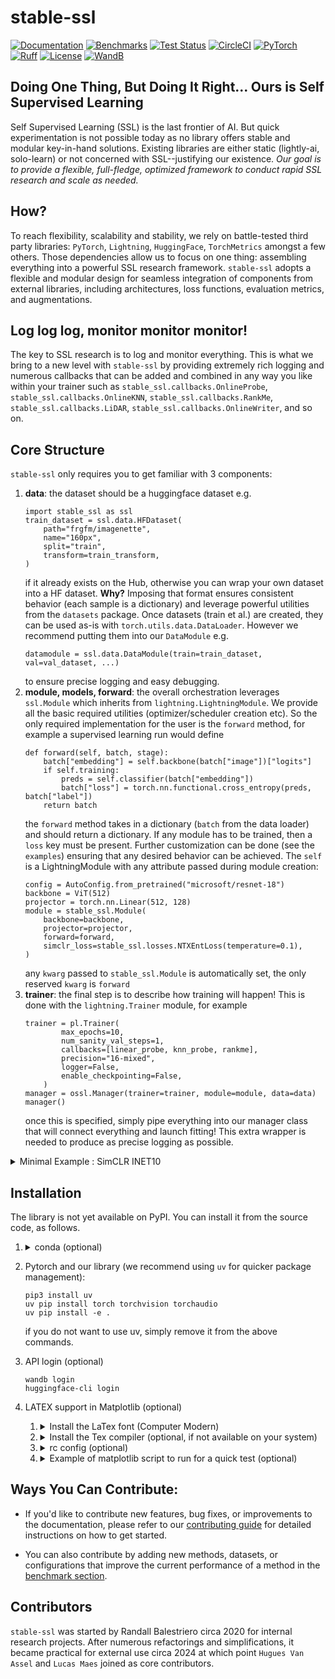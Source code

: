 # stable-ssl

[![Documentation](https://img.shields.io/badge/Documentation-blue.svg)](https://rbalestr-lab.github.io/stable-ssl.github.io/dev/)
[![Benchmarks](https://img.shields.io/badge/Benchmarks-blue.svg)](https://github.com/rbalestr-lab/stable-ssl/tree/main/benchmarks)
[![Test Status](https://github.com/rbalestr-lab/stable-ssl/actions/workflows/testing.yml/badge.svg)](https://github.com/rbalestr-lab/stable-ssl/actions/workflows/testing.yml)
[![CircleCI](https://dl.circleci.com/status-badge/img/gh/rbalestr-lab/stable-ssl/tree/main.svg?style=svg)](https://dl.circleci.com/status-badge/redirect/gh/rbalestr-lab/stable-ssl/tree/main)
[![PyTorch](https://img.shields.io/badge/PyTorch-ee4c2c?logo=pytorch&logoColor=white)](https://pytorch.org/get-started/locally/)
[![Ruff](https://img.shields.io/endpoint?url=https://raw.githubusercontent.com/astral-sh/ruff/main/assets/badge/v2.json)](https://github.com/astral-sh/ruff)
[![License](https://img.shields.io/badge/License-MIT-yellow.svg)](https://opensource.org/licenses/MIT)
[![WandB](https://raw.githubusercontent.com/wandb/assets/main/wandb-github-badge-gradient.svg)](https://wandb.ai/site)

## Doing One Thing, But Doing It Right... Ours is Self Supervised Learning

Self Supervised Learning (SSL) is the last frontier of AI. But quick experimentation is not possible today as no library offers stable and modular key-in-hand solutions. Existing libraries are either static (lightly-ai, solo-learn) or not concerned with SSL--justifying our existence. *Our goal is to provide a flexible, full-fledge, optimized framework to conduct rapid SSL research and scale as needed.*

## How?

To reach flexibility, scalability and stability, we rely on battle-tested third party libraries: `PyTorch`, `Lightning`, `HuggingFace`, `TorchMetrics` amongst a few others. Those dependencies allow us to focus on one thing: assembling everything into a powerful SSL research framework. ``stable-ssl`` adopts a flexible and modular design for seamless integration of components from external libraries, including architectures, loss functions, evaluation metrics, and augmentations.

## Log log log, monitor monitor monitor!

The key to SSL research is to log and monitor everything. This is what we bring to a new level with `stable-ssl` by providing extremely rich logging and numerous callbacks that can be added and combined in any way you like within your trainer such as `stable_ssl.callbacks.OnlineProbe`, `stable_ssl.callbacks.OnlineKNN`, `stable_ssl.callbacks.RankMe`, `stable_ssl.callbacks.LiDAR`, `stable_ssl.callbacks.OnlineWriter`, and so on.

## Core Structure

`stable-ssl` only requires you to get familiar with 3 components:

1. **data**: the dataset should be a huggingface dataset e.g.
    ```
    import stable_ssl as ssl
    train_dataset = ssl.data.HFDataset(
        path="frgfm/imagenette",
        name="160px",
        split="train",
        transform=train_transform,
    )
    ```
    if it already exists on the Hub, otherwise you can wrap your own dataset into a HF dataset. **Why?** Imposing that format ensures consistent behavior (each sample is a dictionary) and leverage powerful utilities from the `datasets` package. Once datasets (train et al.) are created, they can be used as-is with `torch.utils.data.DataLoader`. However we recommend putting them into our `DataModule` e.g.
    ```
    datamodule = ssl.data.DataModule(train=train_dataset, val=val_dataset, ...)
    ```
    to ensure precise logging and easy debugging.
2. **module, models, forward**: the overall orchestration leverages `ssl.Module` which inherits from `lightning.LightningModule`. We provide all the basic required utilities (optimizer/scheduler creation etc). So the only required implementation for the user is the `forward` method, for example a supervised learning run would define
    ```
    def forward(self, batch, stage):
        batch["embedding"] = self.backbone(batch["image"])["logits"]
        if self.training:
            preds = self.classifier(batch["embedding"])
            batch["loss"] = torch.nn.functional.cross_entropy(preds, batch["label"])
        return batch
    ```
    the `forward` method takes in a dictionary (`batch` from the data loader) and should return a dictionary. If any module has to be trained, then a `loss` key must be present. Further customization can be done (see the `examples`) ensuring that any desired behavior can be achieved. The `self` is a LightningModule with any attribute passed during module creation:
    ```
    config = AutoConfig.from_pretrained("microsoft/resnet-18")
    backbone = ViT(512)
    projector = torch.nn.Linear(512, 128)
    module = stable_ssl.Module(
        backbone=backbone,
        projector=projector,
        forward=forward,
        simclr_loss=stable_ssl.losses.NTXEntLoss(temperature=0.1),
    )
    ```
    any `kwarg` passed to `stable_ssl.Module` is automatically set, the only reserved `kwarg` is `forward`
3. **trainer**: the final step is to describe how training will happen! This is done with the `lightning.Trainer` module, for example
    ```
    trainer = pl.Trainer(
            max_epochs=10,
            num_sanity_val_steps=1,
            callbacks=[linear_probe, knn_probe, rankme],
            precision="16-mixed",
            logger=False,
            enable_checkpointing=False,
        )
    manager = ossl.Manager(trainer=trainer, module=module, data=data)
    manager()
    ```
    once this is specified, simply pipe everything into our manager class that will connect everything and launch fitting! This extra wrapper is needed to produce as precise logging as possible.

<details>
  <summary>Minimal Example : SimCLR INET10</summary>
    ```
    import optimalssl as ossl
    import torch
    from transformers import AutoModelForImageClassification, AutoConfig
    import lightning as pl
    from optimalssl.data import transforms
    import torchmetrics

    # without transform
    mean = [0.485, 0.456, 0.406]
    std = [0.229, 0.224, 0.225]
    train_transform = transforms.Compose(
        transforms.RGB(),
        transforms.RandomResizedCrop((224, 224)),
        transforms.RandomHorizontalFlip(p=0.5),
        transforms.ColorJitter(
            brightness=0.4, contrast=0.4, saturation=0.2, hue=0.1, p=0.8
        ),
        transforms.RandomGrayscale(p=0.2),
        transforms.GaussianBlur(kernel_size=(5, 5), p=1.0),
        transforms.ToImage(mean=mean, std=std),
    )
    train_dataset = ossl.data.HFDataset(
        path="frgfm/imagenette",
        name="160px",
        split="train",
        transform=train_transform,
    )
    train = torch.utils.data.DataLoader(
        dataset=train_dataset,
        sampler=ossl.data.sampler.RepeatedRandomSampler(train_dataset, n_views=2),
        batch_size=64,
        num_workers=20,
        drop_last=True,
    )
    val_transform = transforms.Compose(
        transforms.RGB(),
        transforms.Resize((256, 256)),
        transforms.CenterCrop((224, 224)),
        transforms.ToImage(mean=mean, std=std),
    )
    val = torch.utils.data.DataLoader(
        dataset=ossl.data.HFDataset(
            path="frgfm/imagenette",
            name="160px",
            split="validation",
            transform=val_transform,
        ),
        batch_size=128,
        num_workers=10,
    )
    data = ossl.data.DataModule(train=train, val=val)

    def forward(self, batch, stage):
        batch["embedding"] = self.backbone(batch["image"])["logits"]
        if self.training:
            proj = self.projector(batch["embedding"])
            views = ossl.data.fold_views(proj, batch["sample_idx"])
            batch["loss"] = self.simclr_loss(views[0], views[1])
        return batch

    config = AutoConfig.from_pretrained("microsoft/resnet-18")
    backbone = AutoModelForImageClassification.from_config(config)
    projector = torch.nn.Linear(512, 128)
    backbone.classifier[1] = torch.nn.Identity()
    module = ossl.Module(
        backbone=backbone,
        projector=projector,
        forward=forward,
        simclr_loss=ossl.losses.NTXEntLoss(temperature=0.1),
    )
    linear_probe = ossl.callbacks.OnlineProbe(
        "linear_probe",
        module,
        "embedding",
        "label",
        probe=torch.nn.Linear(512, 10),
        loss_fn=torch.nn.CrossEntropyLoss(),
        metrics={
            "top1": torchmetrics.classification.MulticlassAccuracy(10),
            "top5": torchmetrics.classification.MulticlassAccuracy(10, top_k=5),
        },
    )
    knn_probe = ossl.callbacks.OnlineKNN(
        module,
        "knn_probe",
        "embedding",
        "label",
        20000,
        metrics=torchmetrics.classification.MulticlassAccuracy(10),
        k=10,
        features_dim=512,
    )

    trainer = pl.Trainer(
        max_epochs=6,
        num_sanity_val_steps=1,
        callbacks=[linear_probe, knn_probe],
        precision="16-mixed",
        logger=False,
        enable_checkpointing=False,
    )
    manager = ossl.Manager(trainer=trainer, module=module, data=data)
    manager()
    ```
</details>


## Installation

The library is not yet available on PyPI. You can install it from the source code, as follows.

1. <details><summary>conda (optional)</summary>

    First use your favorite environment manager and install your favorite pytorch version, we provide an example with conda
    ```
    wget https://repo.anaconda.com/miniconda/Miniconda3-latest-Linux-x86_64.sh
    bash Miniconda3-latest-Linux-x86_64.sh
    ```
    follow installation instructions... once completed, create your environment
    ```
    conda create -n my_env python=3.11
    ```
    with your environment name (here `my_env`) and your favorite Python version (here, `3.11`). Once completed, make sure to activate your environment (`conda activate my_env`) before proceeding to the next steps!
  </details>

2. Pytorch and our library (we recommend using `uv` for quicker package management):
    ```
    pip3 install uv
    uv pip install torch torchvision torchaudio
    uv pip install -e .
    ```
    if you do not want to use uv, simply remove it from the above commands.

3. API login (optional)
    ```
    wandb login
    huggingface-cli login
    ```
4. LATEX support in Matplotlib (optional)

    1.  <details>
        <summary>Install the LaTex font (Computer Modern)</summary>

        - we provide the ttf files [in the repo](assets/cm-unicode-0.7.0%202/) to make things simple
        - create your local folder (if not present) and copy the ttf files there
          - `mkdir -p ~/.local/share/fonts `
          - `cp assets/cm-unicode-0.7.0\ 2/*ttf ~/.local/share/fonts/`
        - refresh the font cache with `fc-cache -f -v`
        - validate that the fonts are listed in your system with `fc-list | grep cmu`
        - refresh matplotlib cache
          ```
          import shutil
          import matplotlib

          shutil.rmtree(matplotlib.get_cachedir())
          ```
        </details>


    2. <details>
        <summary>Install the Tex compiler (optional, if not available on your system)</summary>

        - install texlive locally following https://tug.org/texlive/quickinstall.html#running where you can use `-texdir your_path` to install to a local path (so you don't need sudo privileges)
        - follow the instructions at the end of the installation to edit the PATH variables, you can edit that variable for a conda environment with `conda env config vars set PATH=$PATH`
        - make sure inside the conde environment that you point to the right binaries e.g. `whereis latex` and `whereis mktexfmt`
        - If at some point there is an error that the file `latex.fmt` is not found. You can generate it with
          - `pdftex -ini   -jobname=latex -progname=latex -translate-file=cp227.tcx *latex.ini`
          - or (unsure) `fmtutil-sys --all`
        </details>

    3. <details>
        <summary>rc config (optional)</summary>

        ```
        font.family: serif
        font.serif: cmr10
        font.sans-serif: cmss10
        font.monospace: cmtt10

        text.usetex: True
        text.latex.preamble: \usepackage{amssymb} \usepackage{amsmath} \usepackage{bm}

        xtick.labelsize: 14
        ytick.labelsize: 14
        legend.fontsize: 14
        axes.labelsize: 16
        axes.titlesize: 16
        axes.formatter.use_mathtext: True
        ```
        which can be written to a file, e.g., `~/.config/matplotlib/matplotlibrc` or set via `rc` in your script directly. See here for more details.
        </details>

    4. <details>
        <summary>Example of matplotlib script to run for a quick test (optional)</summary>

        ```
        from matplotlib import rc
        rc('font',**{'family':'sans-serif','sans-serif':['Helvetica']})
        rc('text', usetex=True)
        import numpy as np
        import matplotlib.pyplot as plt


        t = np.arange(0.0, 1.0 + 0.01, 0.01)
        s = np.cos(4 * np.pi * t) + 2

        plt.rc('text', usetex=True)
        plt.rc('font', family='serif')
        plt.plot(t, s)

        plt.xlabel(r'\textbf{time} (s)')
        plt.ylabel(r'\textit{voltage} (mV)',fontsize=16)
        plt.title(r"\TeX\ is Number "
                  r"$\displaystyle\sum_{n=1}^\infty\frac{-e^{i\pi}}{2^n}$!",
                  fontsize=16, color='gray')
        # Make room for the ridiculously large title.
        plt.subplots_adjust(top=0.8)

        plt.savefig('tex_demo')
        plt.show()
        ```
      </details>

## Ways You Can Contribute:

- If you'd like to contribute new features, bug fixes, or improvements to the documentation, please refer to our [contributing guide](https://rbalestr-lab.github.io/stable-ssl.github.io/dev/contributing.html) for detailed instructions on how to get started.

- You can also contribute by adding new methods, datasets, or configurations that improve the current performance of a method in the [benchmark section](https://github.com/rbalestr-lab/stable-ssl/tree/main/benchmarks).

## Contributors

`stable-ssl` was started by Randall Balestriero circa 2020 for internal research projects. After numerous refactorings and simplifications, it became practical for external use circa 2024 at which point `Hugues Van Assel` and `Lucas Maes` joined as core contributors.
